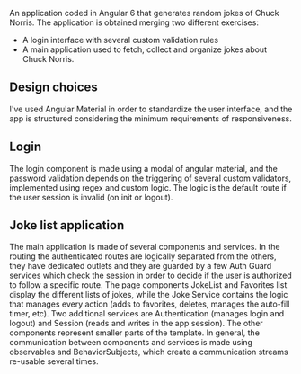 An application coded in Angular 6 that generates random jokes of Chuck Norris.
The application is obtained merging two different exercises: 
 - A login interface with several custom validation rules
 - A main application used to fetch, collect and organize jokes about Chuck Norris.

## Design choices 
I've used Angular Material in order to standardize the user interface, and the app is structured considering the minimum requirements of responsiveness. 
   
## Login
The login component is made using a modal of angular material, and the password validation depends on the triggering of several custom validators, implemented using regex and custom logic. The logic is the default route if the user session is invalid (on init or logout). 

## Joke list application
The main application is made of several components and services. 
In the routing the authenticated routes are logically separated from the others, they have dedicated outlets and they are guarded by a few Auth Guard services which check the session in order to decide if the user is authorized to follow a specific route.
The page components JokeList and Favorites list display the different lists of jokes, while the Joke Service contains the logic that manages every action (adds to favorites, deletes, manages the auto-fill timer, etc).
Two additional services are Authentication (manages login and logout) and Session (reads and writes in the app session).
The other components represent smaller parts of the template. In general, the communication between components and services is made using observables and BehaviorSubjects, which create a communication streams re-usable several times.
